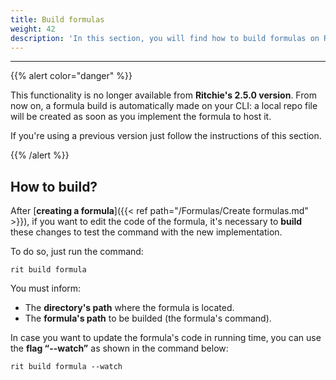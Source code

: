 ```yaml
---
title: Build formulas
weight: 42
description: 'In this section, you will find how to build formulas on Ritchie.'
---
```


---

{{% alert color="danger" %}}

This functionality is no longer available from **Ritchie's 2.5.0 version**. From now on, a formula build is automatically made on your CLI: a local repo file will be created as soon as you implement the formula to host it.  
  
If you're using a previous version just follow the instructions of this section.

{{% /alert %}}

## How to build?

After [**creating a formula**]({{< ref path="/Formulas/Create formulas.md" >}}),  if you want to edit the code of the formula, it's necessary to **build** these changes to test the command with the new implementation. 


To do so, just run the command:  

```text
rit build formula
```

You must inform: 

* The **directory's path** where the formula is located.
* The **formula's path** to be builded \(the formula's command\). 

In case you want to update the formula's code in running time, you can use the **flag “--watch”** as shown in the command below:

```text
rit build formula --watch
```
